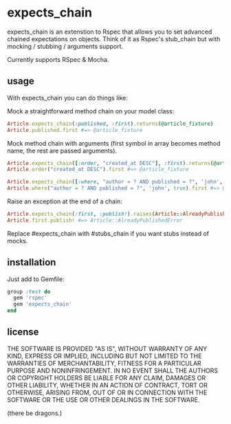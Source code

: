 # expects_chain

expects_chain is an extenstion to Rspec that allows you to set advanced chained expectations on objects. Think of it as Rspec's stub_chain but with mocking / stubbing / arguments support.

Currently supports RSpec & Mocha.

## usage

With expects_chain you can do things like:

Mock a straightforward method chain on your model class:

```ruby
Article.expects_chain(:published, :first).returns(@article_fixture)
Article.published.first #=> @article_fixture
```

Mock method chain with arguments (first symbol in array becomes method name, the rest are passed arguments).

```ruby
Article.expects_chain([:order, "created_at DESC"], :first).returns(@article_fixture)
Article.order("created_at DESC").first #=> @article_fixture
```

```ruby
Article.expects_chain([:where, "author = ? AND published = ?", 'john', true], :first).returns(@article_fixture)
Article.where("author = ? AND published = ?", 'john', true).first #=> @article_fixture
```

Raise an exception at the end of a chain:

```ruby
Article.expects_chain(:first, :publish!).raises(Article::AlreadyPublishedError)
Article.first.publish! #=> Article::AlreadyPublishedError
```

Replace #expects_chain with #stubs_chain if you want stubs instead of mocks.

## installation

Just add to Gemfile:

```ruby
group :test do
  gem 'rspec'
  gem 'expects_chain'
end
```

## license

THE SOFTWARE IS PROVIDED "AS IS", WITHOUT WARRANTY OF ANY KIND, EXPRESS OR IMPLIED, INCLUDING BUT NOT LIMITED TO THE WARRANTIES OF MERCHANTABILITY, FITNESS FOR A PARTICULAR PURPOSE AND NONINFRINGEMENT. IN NO EVENT SHALL THE AUTHORS OR COPYRIGHT HOLDERS BE LIABLE FOR ANY CLAIM, DAMAGES OR OTHER LIABILITY, WHETHER IN AN ACTION OF CONTRACT, TORT OR OTHERWISE, ARISING FROM, OUT OF OR IN CONNECTION WITH THE SOFTWARE OR THE USE OR OTHER DEALINGS IN THE SOFTWARE.

(there be dragons.)
